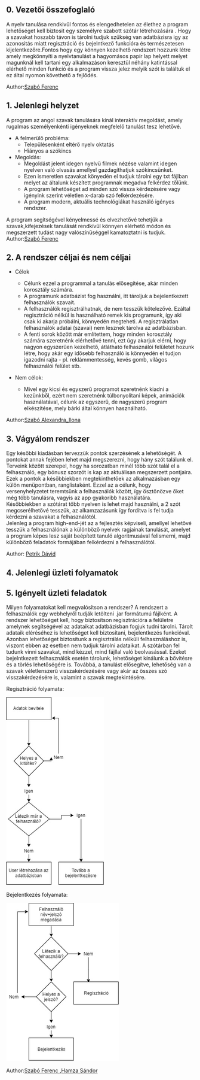 
## 0. Vezetői összefoglaló
   A nyelv tanulása rendkivül fontos és elengedhetelen az élethez 
   a program lehetőséget kell biztosit egy személyre szabott szótár létrehozására . Hogy a szavakat hoszabb távon is tárolni tudjuk szükség van adatbázisra igy az azonositás miatt regisztráció és bejelntkező funkcióra és természetesen kijelentkezőre.Fontos hogy egy könnyen kezelhető rendszert hozzunk létre amely megkönnyíti a nyelvtanulást a hagyomásos papír lap helyett melyet magunknál kell tartani egy alkalmazáson keresztül néhány katintással elérhető minden funkció és a program vissza jelez melyik szót is találtuk el ez által nyomon követhető a fejlődés. 

Author:[Szabó Ferenc](https://github.com/szabofeco98)

## 1. Jelenlegi helyzet
  A program az angol szavak tanulására kínál interaktív megoldást, amely rugalmas
személyenkénti igényeknek megfelelő tanulást tesz lehetővé.

* A felmerülő probléma:
  * Településenként eltérő nyelv oktatás 
  * Hiányos a szókincs
* Megoldás:
  * Megoldást jelent idegen nyelvű filmek nézése valamint idegen nyelven való olvasás
    amellyel gazdagíthatjuk szókincsünket.
  * Ezen ismeretlen szavakat könyedén el tudjuk tárolni egy txt fájlban melyet az általunk 
    készített programnak megadva felkérdez tőlünk.
  * A program lehetőséget ad minden szó vissza kérdezésére vagy igényink szerint véletlen
    x-darab szó felkérdezésére.
  * A program modern, aktuális technológiákat használó igényes rendszer.  

A program segítségével kényelmessé és elvezhetővé tehetjük a szavak,kifejezések tanulását
rendkívül könnyen elérhető módon és megszerzett tudást nagy valószínűséggel kamatoztatni is tudjuk.
<br>
Author:[Szabó Ferenc](https://github.com/szabofeco98)
## 2. A rendszer céljai és nem céljai
* Célok
  * Célunk ezzel a programmal a tanulás elősegítése, akár minden korosztály számára.
  * A programunk adatbázist fog használni, itt tároljuk a bejelentkezett felhasználók szavait.
  * A felhasználók regisztrálhatnak, de nem tesszük kötelezővé. Ezáltal regisztráció nélkül is használható remek kis
    programunk, így aki csak ki akarja próbálni, könnyedén megteheti. A regisztrálatlan felhasználók adatai (szavai) nem
    lesznek tárolva az adatbázisban.
  * A fenti sorok között már említettem, hogy minden korosztály számára szeretnénk elérhetővé tenni, ezt úgy akarjuk
    elérni, hogy nagyon egyszerűen kezelhető, átlátható felhasználói felületet hozunk létre, hogy akár egy idősebb
    felhasználó is könnyedén el tudjon igazodni rajta - pl. reklámmentesség, kevés gomb, világos felhasználói felület stb.

* Nem célok:
  * Mivel egy kicsi és egyszerű programot szeretnénk kiadni a kezünkből, ezért nem szeretnénk túlbonyolítani képek,
    animációk használatával, célunk az egyszerű, de nagyszerű program elkészítése, mely bárki által könnyen használható.
    
Author:[Szabó Alexandra_Ilona](https://github.com/Wrigozo)  
## 3. Vágyálom rendszer
Egy későbbi kiadásban tervezzük pontok szerzésének a lehetőségét. A pontokat annak fejében lehet majd megszerezni, 
hogy hány szót találunk el. Terveink között szerepel, hogy ha sorozatban minél több szót talál el a felhasználó, 
egy bónusz szorzót is kap az aktuálisan megszerzett pontjaira. Ezek a pontok a későbbiekben megtekinthetőek 
az alkalmazásban egy külön menüpontban, ranglistaként. Ezzel az a célunk, hogy versenyhelyzetet teremtsünk a 
felhasználók között, így ösztönözve őket még több tanulásra, vagyis az app gyakoribb használatára.  
Későbbiekben a szótárat több nyelven is lehet majd használni, a 2 szót megcserélhetővé tesszük, az alkamzazásunk 
így fordítva is fel tudja kérdezni a szavakat a felhasználótól.  
Jelenleg a program high-end-jét az a fejlesztés képviseli, amellyel lehetővé tesszük a felhasználónak a különböző 
nyelvek ragjainak tanulását, amelyet a program képes lesz saját beépített tanuló algoritmusával 
felismerni, majd különböző feladatok formájában felkérdezni a felhasználótól. 

Author: [Petrik Dávid](https://github.com/PDavidson123)



## 4. Jelenlegi üzleti folyamatok


## 5. Igényelt üzleti feladatok
Milyen folyamatokat kell megvalósítson a rendszer?
A rendszert a felhasználók egy webhelyről tudják letölteni .jar formátumú fájlként. A rendszer lehetőséget kell, hogy
biztosítson regisztrációra a felületre amelynek segítségével az adataikat adatbázisban fogjuk tudni tárolni.
Tárolt adataik eléréséhez is lehetőséget kell biztosítani, bejelentkezés funkcióval.
Azonban lehetőséget biztosítunk a regisztrálás nélküli felhasználáshoz is, viszont ebben az esetben nem tudjuk
tárolni adataikat.
A szótárban fel tudunk vinni szavakat, mind kézzel, mind fájllal való beolvasással. Ezeket bejelntkezett
felhasználók esetén tárolunk, lehetőséget kínálunk a bővítésre és a törlés lehetőségére is.
Továbbá, a tanulást elősegítve, lehetőség van a szavak véletlenszerű visszakérdezésére vagy akár az összes szó
visszakérdezésére is, valamint a szavak megtekintésére.

Regisztráció folyamata:

![ ](https://github.com/szabofeco98/UNIDEB_2019_1_2_csaszarok/blob/master/Doc/images/Regisztr%C3%A1ci%C3%B3.jpg)

Bejelentkezés folyamata:

![ ](https://github.com/szabofeco98/UNIDEB_2019_1_2_csaszarok/blob/master/Doc/images/login.jpg)

Author:[Szabó Ferenc ](https://github.com/szabofeco98) ,[Hamza Sándor](https://github.com/sandorhamza)




